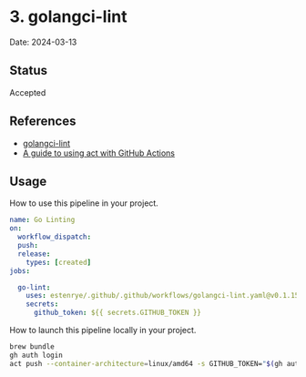 # 3. golangci-lint

Date: 2024-03-13

## Status

Accepted

## References

- [golangci-lint](https://golangci-lint.run/)
- [A guide to using act with GitHub Actions](https://dev.to/logrocket/a-guide-to-using-act-with-github-actions-2n3m)


## Usage

How to use this pipeline in your project.

```yaml
name: Go Linting
on:
  workflow_dispatch:
  push:
  release:
    types: [created]
jobs:

  go-lint:
    uses: estenrye/.github/.github/workflows/golangci-lint.yaml@v0.1.15
    secrets:
      github_token: ${{ secrets.GITHUB_TOKEN }}
```

How to launch this pipeline locally in your project.

```bash
brew bundle
gh auth login
act push --container-architecture=linux/amd64 -s GITHUB_TOKEN="$(gh auth token)"
```
